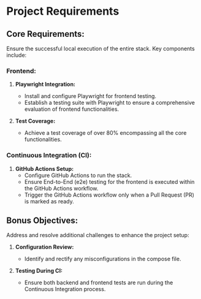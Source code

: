 # Project Requirements

## Core Requirements:
Ensure the successful local execution of the entire stack. Key components include:

### Frontend:
1. **Playwright Integration:** 
    - Install and configure Playwright for frontend testing.
    - Establish a testing suite with Playwright to ensure a comprehensive evaluation of frontend functionalities.

2. **Test Coverage:** 
    - Achieve a test coverage of over 80% encompassing all the core functionalities.

### Continuous Integration (CI):
1. **GitHub Actions Setup:**
    - Configure GitHub Actions to run the stack.
    - Ensure End-to-End (e2e) testing for the frontend is executed within the GitHub Actions workflow.
    - Trigger the GitHub Actions workflow only when a Pull Request (PR) is marked as ready.

## Bonus Objectives:
Address and resolve additional challenges to enhance the project setup:

1. **Configuration Review:**
    - Identify and rectify any misconfigurations in the compose file.

2. **Testing During CI:**
    - Ensure both backend and frontend tests are run during the Continuous Integration process.

